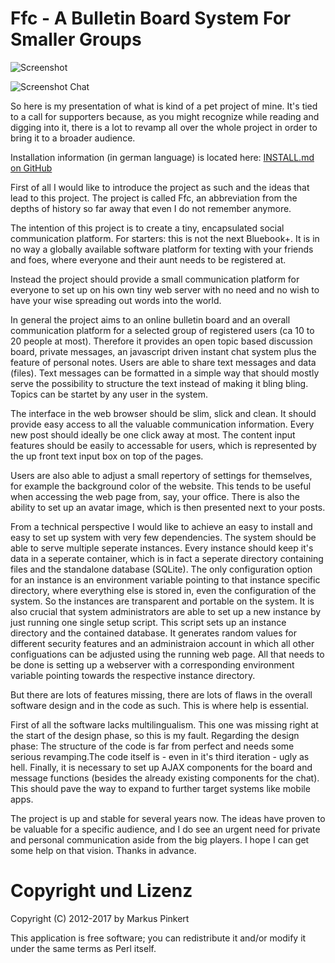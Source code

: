 Ffc - A Bulletin Board System For Smaller Groups
================================================

![Screenshot](https://raw.github.com/4FriendsForum/Ffc/master/public/Screenshot.png)

![Screenshot Chat](https://raw.github.com/4FriendsForum/Ffc/master/public/Screenshot_Chat.png)

So here is my presentation of what is kind of a pet project of mine. It's tied to a call for supporters because, as you might recognize while reading and digging into it, there is a lot to revamp all over the whole project in order to bring it to a broader audience.

Installation information (in german language) is located here: [INSTALL.md on GitHub](https://github.com/4FriendsForum/Ffc/blob/master/INSTALL.md)

First of all I would like to introduce the project as such and the ideas that lead to this project. The project is called Ffc, an abbreviation from the depths of history so far away that even I do not remember anymore.

The intention of this project is to create a tiny, encapsulated social communication platform. For starters: this is not the next Bluebook+. It is in no way a globally available software platform for texting with your friends and foes, where everyone and their aunt needs to be registered at.

Instead the project should provide a small communication platform for everyone to set up on his own tiny web server with no need and no wish to have your wise spreading out words into the world.

In general the project aims to an online bulletin board and an overall communication platform for a selected group of registered users (ca 10 to 20 people at most). Therefore it provides an open topic based discussion board, private messages, an javascript driven instant chat system plus the feature of personal notes. Users are able to share text messages and data (files). Text messages can be formatted in a simple way that should mostly serve the possibility to structure the text instead of making it bling bling. Topics can be startet by any user in the system.

The interface in the web browser should be slim, slick and clean. It should provide easy access to all the valuable communication information. Every new post should ideally be one click away at most. The content input features should be easily to accessable for users, which is represented by the up front text input box on top of the pages.

Users are also able to adjust a small repertory of settings for themselves, for example the background color of the website. This tends to be useful when accessing the web page from, say, your office. There is also the ability to set up an avatar image, which is then presented next to your posts.

From a technical perspective I would like to achieve an easy to install and easy to set up system with very few dependencies. The system should be able to serve multiple seperate instances. Every instance should keep it's data in a seperate container, which is in fact a seperate directory containing files and the standalone database (SQLite). The only configuration option for an instance is an environment variable pointing to that instance specific directory, where everything else is stored in, even the configuration of the system. So the instances are transparent and portable on the system. It is also crucial that system administrators are able to set up a new instance by just running one single setup script. This script sets up an instance directory and the contained database. It generates random values for different security features and an administraion account in which all other configuations can be adjusted using the running web page. All that needs to be done is setting up a webserver with a corresponding environment variable pointing towards the respective instance directory.

But there are lots of features missing, there are lots of flaws in the overall software design and in the code as such. This is where help is essential.

First of all the software lacks multilingualism. This one was missing right at the start of the design phase, so this is my fault. Regarding the design phase: The structure of the code is far from perfect and needs some serious revamping.The code itself is - even in it's third iteration - ugly as hell. Finally, it is necessary to set up AJAX components for the board and message functions (besides the already existing components for the chat). This should pave the way to expand to further target systems like mobile apps.

The project is up and stable for several years now. The ideas have proven to be valuable for a specific audience, and I do see an urgent need for private and personal communication aside from the big players. I hope I can get some help on that vision. Thanks in advance.

Copyright und Lizenz
====================

Copyright (C) 2012-2017 by Markus Pinkert

This application is free software; you can redistribute it and/or modify it under the same terms as Perl itself.

